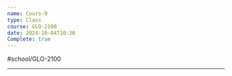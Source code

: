 ```yaml
---
name: Cours-9
type: Class
course: GLO-2100
date: 2024-10-04T10:30
Complete: true
---
```

#school/GLO-2100 
***

